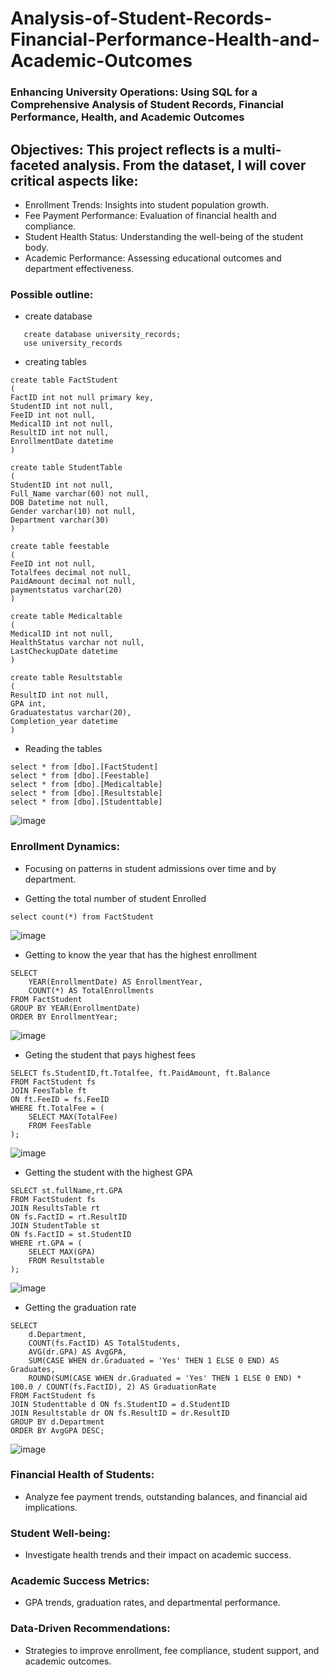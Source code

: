 # Analysis-of-Student-Records-Financial-Performance-Health-and-Academic-Outcomes
###  Enhancing University Operations: Using SQL for a Comprehensive Analysis of Student Records, Financial Performance, Health, and Academic Outcomes
## Objectives: This project reflects is a multi-faceted analysis. From the dataset, I will cover critical aspects like:

- Enrollment Trends: Insights into student population growth.
- Fee Payment Performance: Evaluation of financial health and compliance.
- Student Health Status: Understanding the well-being of the student body.
- Academic Performance: Assessing educational outcomes and department effectiveness.
  
### Possible outline:


- create database
  
```
   create database university_records;
   use university_records
```
- creating tables

```
create table FactStudent
(
FactID int not null primary key,
StudentID int not null,
FeeID int not null,
MedicalID int not null,
ResultID int not null,
EnrollmentDate datetime
)

create table StudentTable
(
StudentID int not null,
Full_Name varchar(60) not null,
DOB Datetime not null,
Gender varchar(10) not null,
Department varchar(30)
)

create table feestable
(
FeeID int not null,
Totalfees decimal not null,
PaidAmount decimal not null,
paymentstatus varchar(20)
)

create table Medicaltable
(
MedicalID int not null,
HealthStatus varchar not null,
LastCheckupDate datetime
)

create table Resultstable
(
ResultID int not null,
GPA int,
Graduatestatus varchar(20),
Completion_year datetime
)

```

- Reading the tables

```
select * from [dbo].[FactStudent]
select * from [dbo].[Feestable]
select * from [dbo].[Medicaltable]
select * from [dbo].[Resultstable]
select * from [dbo].[Studenttable]
```
![image](https://github.com/user-attachments/assets/56ffd92e-dd32-46ed-9677-9d89957df997)

### Enrollment Dynamics:
- Focusing on patterns in student admissions over time and by department.

- Getting the total number of student Enrolled
```  
select count(*) from FactStudent
```
![image](https://github.com/user-attachments/assets/d542ddfe-6488-4743-ba9e-7b921dc23e60)

- Getting to know the year that has the highest enrollment
```
SELECT 
    YEAR(EnrollmentDate) AS EnrollmentYear, 
    COUNT(*) AS TotalEnrollments
FROM FactStudent
GROUP BY YEAR(EnrollmentDate)
ORDER BY EnrollmentYear;
```
![image](https://github.com/user-attachments/assets/cdf27fc5-83b5-4360-8383-42bb9f0bde01)

- Geting the student that pays highest fees
```
SELECT fs.StudentID,ft.Totalfee, ft.PaidAmount, ft.Balance
FROM FactStudent fs
JOIN FeesTable ft
ON ft.FeeID = fs.FeeID
WHERE ft.TotalFee = (
    SELECT MAX(TotalFee)
    FROM FeesTable
);
```
![image](https://github.com/user-attachments/assets/8ecc2555-eefa-4133-8e53-4126220423f3)

- Getting the student with the highest GPA
```
SELECT st.fullName,rt.GPA
FROM FactStudent fs
JOIN ResultsTable rt
ON fs.FactID = rt.ResultID
JOIN StudentTable st
ON fs.FactID = st.StudentID
WHERE rt.GPA = (
    SELECT MAX(GPA)
    FROM Resultstable
);
```
![image](https://github.com/user-attachments/assets/41290c2e-2228-4bd5-873e-af2702bc0f81)

- Getting the graduation rate
```  
SELECT 
    d.Department,
    COUNT(fs.FactID) AS TotalStudents,
    AVG(dr.GPA) AS AvgGPA,
    SUM(CASE WHEN dr.Graduated = 'Yes' THEN 1 ELSE 0 END) AS Graduates,
    ROUND(SUM(CASE WHEN dr.Graduated = 'Yes' THEN 1 ELSE 0 END) * 100.0 / COUNT(fs.FactID), 2) AS GraduationRate
FROM FactStudent fs
JOIN Studenttable d ON fs.StudentID = d.StudentID
JOIN Resultstable dr ON fs.ResultID = dr.ResultID
GROUP BY d.Department
ORDER BY AvgGPA DESC;
```
![image](https://github.com/user-attachments/assets/983aab7f-654b-4fe4-baf3-773c4f888a05)

### Financial Health of Students:
- Analyze fee payment trends, outstanding balances, and financial aid implications.

### Student Well-being:
- Investigate health trends and their impact on academic success.
### Academic Success Metrics:
- GPA trends, graduation rates, and departmental performance.
### Data-Driven Recommendations:
- Strategies to improve enrollment, fee compliance, student support, and academic outcomes.
